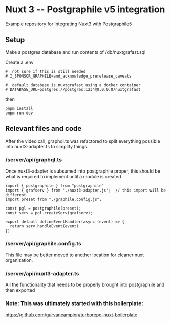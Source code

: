 # Nuxt 3 -- Postgraphile v5 integration

Example repository for integrating Nuxt3 with Postgraphile5

## Setup
Make a postgres database and run contents of /db/nuxtgrafast.sql

Create a .env
```
#  not sure if this is still needed
# I_SPONSOR_GRAPHILE=and_acknowledge_prerelease_caveats

#  default database is nuxtgrafast using a docker container
# DATABASE_URL=postgres://postgres:1234@0.0.0.0/nuxtgrafast
```
then
```
pnpm install
pnpm run dev
```

## Relevant files and code
After the video call, graphql.ts was refactored to split everything possible into nuxt3-adapter.ts to simplify things.

### /server/api/graphql.ts
Once nuxt3-adapter is subsumed into postgraphile proper, this should be what is required to implement until a module is created
```
import { postgraphile } from "postgraphile"
import { grafserv } from './nuxt3-adapter.js';  // this import will be different
import preset from "./graphile.config.js";
  
const pgl = postgraphile(preset);
const serv = pgl.createServ(grafserv);

export default defineEventHandler(async (event) => {
  return serv.handleEvent(event)  
})
```
### /server/api/graphile.config.ts
This file may be better moved to another location for cleaner nuxt organization.

### /server/api/nuxt3-adapter.ts
All the functionality that needs to be properly brought into postgraphile and then exported


### Note: This was ultimately started with this boilerplate:
https://github.com/gurvancampion/turborepo-nuxt-boilerplate